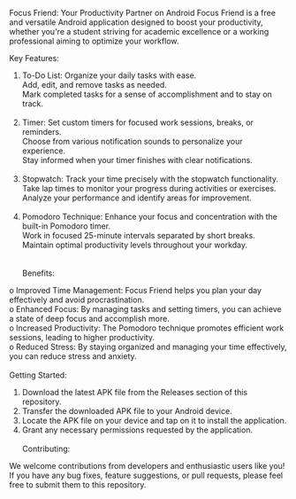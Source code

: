 Focus Friend: Your Productivity Partner on Android
Focus Friend is a free and versatile Android application designed to boost your productivity, whether you're a student striving for academic excellence or a working professional aiming to optimize your workflow.

Key Features:

1. To-Do List:
    Organize your daily tasks with ease.<br>
    Add, edit, and remove tasks as needed.<br>
    Mark completed tasks for a sense of accomplishment and to stay on track.<br><br>
2. Timer:
    Set custom timers for focused work sessions, breaks, or reminders.<br>
    Choose from various notification sounds to personalize your experience.<br>
    Stay informed when your timer finishes with clear notifications.<br><br>
3. Stopwatch:
    Track your time precisely with the stopwatch functionality.<br>
    Take lap times to monitor your progress during activities or exercises.<br>
    Analyze your performance and identify areas for improvement.<br><br>
4. Pomodoro Technique:
    Enhance your focus and concentration with the built-in Pomodoro timer.<br>
    Work in focused 25-minute intervals separated by short breaks.<br>
    Maintain optimal productivity levels throughout your workday.<br><br><br>
Benefits:

  o Improved Time Management: Focus Friend helps you plan your day effectively and avoid procrastination.<br>
  o Enhanced Focus: By managing tasks and setting timers, you can achieve a state of deep focus and accomplish more.<br>
  o Increased Productivity: The Pomodoro technique promotes efficient work sessions, leading to higher productivity.<br>
  o Reduced Stress: By staying organized and managing your time effectively, you can reduce stress and anxiety.<br><br>
Getting Started:

   1. Download the latest APK file from the Releases section of this repository.<br>
   2. Transfer the downloaded APK file to your Android device.<br>
   3. Locate the APK file on your device and tap on it to install the application.<br>
   4. Grant any necessary permissions requested by the application.<br><br>
Contributing:

We welcome contributions from developers and enthusiastic users like you! If you have any bug fixes, feature suggestions, or pull requests, please feel free to submit them to this repository.
